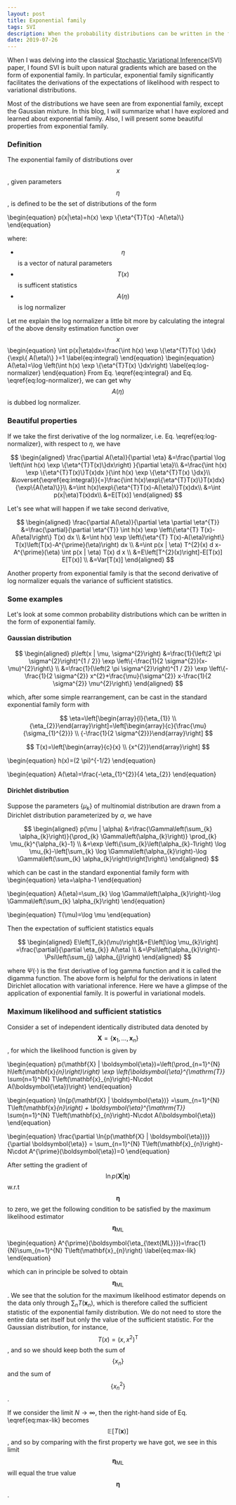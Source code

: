 ```yaml
---
layout: post
title: Exponential family
tags: SVI
description: When the probability distributions can be written in the form of exponential family, it will facilitate the derivations of the expectations of variational distributions.
date: 2019-07-26
---
```


<p> When I was delving into the classical <a href="http://www.columbia.edu/~jwp2128/Papers/HoffmanBleiWangPaisley2013.pdf" target="_blank">Stochastic Variational Inference</a>(SVI) paper, I found SVI is built upon natural gradients which are based on the form of exponential family. In particular, exponential family significantly facilitates the derivations of the expectations of likelihood with respect to variational distributions.</p>

Most of the distributions we have seen are from exponential family, except the Gaussian mixture. In this blog, I will summarize what I have explored and learned about exponential family. Also, I will present some beautiful properties from exponential family.

### Definition
The exponential family of distributions over $$x$$, given parameters $$\eta$$, is defined to be the set of distributions of the form

\begin{equation}
    p(x|\eta)=h(x) \exp \\{\eta^{T}T(x) -A(\eta)\\}
\end{equation}

where:

* $$\eta$$ is a vector of natural parameters
* $$T(x)$$ is sufficent statistics
* $$A(\eta)$$ is log normalizer

Let me explain the log normalizer a little bit more by calculating the integral of the above density estimation function over $$x$$
\begin{equation}
    \int p(x|\eta)dx=\frac{\int h(x) \exp \\{\eta^{T}T(x) \\}dx}{\exp\\{ A(\eta)\\} }=1
    \label{eq:integral}
\end{equation}
\begin{equation}
    A(\eta)=\log \left(\int h(x) \exp \\{\eta^{T}T(x) \\}dx\right)
    \label{eq:log-normalizer}
\end{equation}
From Eq. \eqref{eq:integral} and Eq. \eqref{eq:log-normalizer}, we can get why $$A(\eta)$$ is dubbed log normalizer.

### Beautiful properties

If we take the first derivative of the log normalizer, i.e. Eq. \eqref{eq:log-normalizer}, with respect to $\eta$, we have

$$
    \begin{aligned}
    \frac{\partial A(\eta)}{\partial \eta}
    &=\frac{\partial \log \left(\int h(x) \exp \{\eta^{T}T(x)\}dx\right) }{\partial \eta}\\
    &=\frac{\int h(x) \exp \{\eta^{T}T(x)\}T(x)dx }{\int h(x) \exp \{\eta^{T}T(x) \}dx}\\
    &\overset{\eqref{eq:integral}}{=}\frac{\int h(x)\exp\{\eta^{T}T(x)\}T(x)dx}{\exp\{A(\eta)\}}\\
    &=\int h(x)\exp\{\eta^{T}T(x)-A(\eta)\}T(x)dx\\
    &=\int p(x|\eta)T(x)dx\\
    &=E[T(x)]
    \end{aligned}
$$

Let's see what will happen if we take second derivative,

$$
    \begin{aligned} 
    \frac{\partial A(\eta)}{\partial \eta \partial \eta^{T}} &=\frac{\partial}{\partial \eta^{T}} \int h(x) \exp \left\{\eta^{T} T(x)-A(\eta)\right\} T(x) dx \\ 
    &=\int h(x) \exp \left\{\eta^{T} T(x)-A(\eta)\right\} T(x)\left(T(x)-A^{\prime}(\eta)\right) dx \\ 
    &=\int p(x | \eta) T^{2}(x) d x-A^{\prime}(\eta) \int p(x | \eta) T(x) d x \\ &=E\left[T^{2}(x)\right]-E[T(x)] E[T(x)] \\ 
    &=Var[T(x)]
    \end{aligned}
$$

Another property from exponential family is that the second derivative of log normalizer equals the variance of sufficient statistics.

### Some examples

Let's look at some common probability distributions which can be written in the form of exponential family.

#### Gaussian distribution

$$
    \begin{aligned}
        p\left(x | \mu, \sigma^{2}\right) &=\frac{1}{\left(2 \pi \sigma^{2}\right)^{1 / 2}} \exp \left\{-\frac{1}{2 \sigma^{2}}(x-\mu)^{2}\right\} \\ &=\frac{1}{\left(2 \pi \sigma^{2}\right)^{1 / 2}} \exp \left\{-\frac{1}{2 \sigma^{2}} x^{2}+\frac{\mu}{\sigma^{2}} x-\frac{1}{2 \sigma^{2}} \mu^{2}\right\}
    \end{aligned}
$$

which, after some simple rearrangement, can be cast in the standard exponential family form with

$$
\eta=\left[\begin{array}{l}{\eta_{1}} \\ {\eta_{2}}\end{array}\right]=\left[\begin{array}{c}{\frac{\mu}{\sigma_{1}^{2}}} \\ {-\frac{1}{2 \sigma^{2}}}\end{array}\right]
$$

$$
T(x)=\left[\begin{array}{c}{x} \\ {x^{2}}\end{array}\right]
$$

\begin{equation}
h(x)=(2 \pi)^{-1/2}
\end{equation}

\begin{equation}
A(\eta)=\frac{-\eta_{1}^{2}}{4 \eta_{2}}
\end{equation}

#### Dirichlet distribution

Suppose the parameters $\{\mu_k\}$ of multinomial distribution are drawn from a Dirichlet distribution parameterized by $\alpha$, we have

$$
    \begin{aligned}
    p(\mu | \alpha) &=\frac{\Gamma\left(\sum_{k} \alpha_{k}\right)}{\prod_{k} \Gamma\left(\alpha_{k}\right)} \prod_{k} \mu_{k}^{\alpha_{k}-1} \\ &=\exp \left\{\sum_{k}\left(\alpha_{k}-1\right) \log \mu_{k}-\left[\sum_{k} \log \Gamma\left(\alpha_{k}\right)-\log \Gamma\left(\sum_{k} \alpha_{k}\right)\right]\right\}
    \end{aligned}
$$

which can be cast in the standard exponential family form with
\begin{equation}
\eta=\alpha-1
\end{equation}

\begin{equation}
A(\eta)=\sum_{k} \log \Gamma\left(\alpha_{k}\right)-\log \Gamma\left(\sum_{k} \alpha_{k}\right)
\end{equation}

\begin{equation}
T(\mu)=\log \mu
\end{equation}

Then the expectation of sufficient statistics equals

$$
    \begin{aligned}
    E\left[T_{k}(\mu)\right]&=E\left[\log \mu_{k}\right] =\frac{\partial}{\partial \eta_{k}} A(\eta) \\ &=\Psi\left(\alpha_{k}\right)-\Psi\left(\sum_{j} \alpha_{j}\right)
    \end{aligned}
$$

where $\Psi(\cdot)$ is the first derivative of log gamma function and it is called the digamma function. The above form is helpful for the derivations in latent Dirichlet allocation with variational inference. Here we have a glimpse of the application of exponential family. It is powerful in variational models.

### Maximum likelihood and sufficient statistics

Consider a set of independent identically distributed data denoted by $$\mathbf{X}=\left\{\mathbf{x}_{1}, \ldots, \mathbf{x}_{n}\right\}$$, for which the likelihood function is given by

\begin{equation}
p(\mathbf{X} | \boldsymbol{\eta})=\left(\prod_{n=1}^{N} h\left(\mathbf{x}_{n}\right)\right)  \exp \left\{\boldsymbol{\eta}^{\mathrm{T}} \sum_{n=1}^{N} T\left(\mathbf{x}_{n}\right)-N\cdot A(\boldsymbol{\eta})\right\}
\end{equation}

\begin{equation}
\ln{p(\mathbf{X} | \boldsymbol{\eta})} =\sum_{n=1}^{N} T\left(\mathbf{x}_{n}\right) + \boldsymbol{\eta}^{\mathrm{T}} \sum_{n=1}^{N} T\left(\mathbf{x}_{n}\right)-N\cdot A(\boldsymbol{\eta})
\end{equation}


\begin{equation}
\frac{\partial \ln{p(\mathbf{X} | \boldsymbol{\eta})}}{\partial \boldsymbol{\eta}} = \sum_{n=1}^{N} T\left(\mathbf{x}_{n}\right)-N\cdot A^{\prime}(\boldsymbol{\eta})=0
\end{equation}

After setting the gradient of $$\ln{p(\mathbf{X} | \boldsymbol{\eta})}$$ w.r.t $$\boldsymbol{\eta}$$ to zero, we get the following condition to be satisfied by the maximum likelihood estimator $$\boldsymbol{\eta_{\text{ML}}}$$ 

\begin{equation}
    A^{\prime}(\boldsymbol{\eta_{\text{ML}}})=\frac{1}{N}\sum_{n=1}^{N} T\left(\mathbf{x}_{n}\right)
    \label{eq:max-lik}
\end{equation}

which can in principle be solved to obtain $$\boldsymbol{\eta_{\text{ML}}}$$. We see that the solution for the maximum likelihood estimator depends on the data only through $\sum_{n} T\left(\mathbf{x}_{n}\right)$, which is therefore called the sufficient statistic of the exponential family distribution. We do not need to store the entire data set itself but only the value of the sufficient statistic. For the Gaussian distribution, for instance, $$T(x)=\left(x, x^{2}\right)^{\mathrm{T}}$$, and so we should keep both the sum of $$\left\{x_{n}\right\}$$ and the sum of $$\left\{x_{n}^2\right\}$$.

If we consider the limit $N \rightarrow \infty$, then the right-hand side of Eq. \eqref{eq:max-lik} becomes $$\mathbb{E}[T(\mathbf{x})]$$, and so by comparing with the first property we have got, we see in this limit $$\boldsymbol{\eta_{\text{ML}}}$$ will equal the true value $$\boldsymbol{\eta}$$.